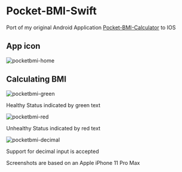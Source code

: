 # Pocket-BMI-Swift
Port of my original Android Application [Pocket-BMI-Calculator](https://play.google.com/store/apps/details?id=com.supermyle.bmicalculator&hl=en) to IOS

## App icon

![pocketbmi-home](https://user-images.githubusercontent.com/31965406/190970170-26dbaee9-4d06-4aaa-a048-538d3d9c7777.png)

## Calculating BMI

![pocketbmi-green](https://user-images.githubusercontent.com/31965406/190970241-554f3907-302e-4a82-9f0c-09a94fa4879a.png)

Healthy Status indicated by green text

![pocketbmi-red](https://user-images.githubusercontent.com/31965406/190970446-9f53c6d7-9339-49a2-b0da-4dcbf4fd3177.png)

Unhealthy Status indicated by red text

![pocketbmi-decimal](https://user-images.githubusercontent.com/31965406/190970513-ab1e44b3-5d87-4bd5-9945-d6de2938ff14.png)

Support for decimal input is accepted

Screenshots are based on an Apple iPhone 11 Pro Max
